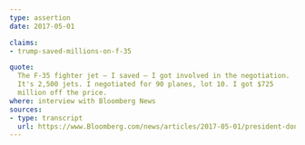 ```yaml
---
type: assertion
date: 2017-05-01

claims:
- trump-saved-millions-on-f-35

quote:
  The F-35 fighter jet — I saved — I got involved in the negotiation.
  It's 2,500 jets. I negotiated for 90 planes, lot 10. I got $725
  million off the price.
where: interview with Bloomberg News
sources:
- type: transcript
  url: https://www.Bloomberg.com/news/articles/2017-05-01/president-donald-trump-interviewed-by-bloomberg-news-transcript
---
```

